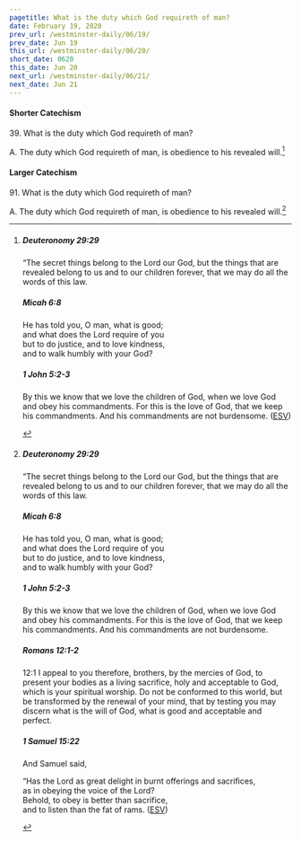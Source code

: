 ```yaml
---
pagetitle: What is the duty which God requireth of man?
date: February 19, 2020
prev_url: /westminster-daily/06/19/
prev_date: Jun 19
this_url: /westminster-daily/06/20/
short_date: 0620
this_date: Jun 20
next_url: /westminster-daily/06/21/
next_date: Jun 21
---
```


#### Shorter Catechism

39\. What is the duty which God requireth of man?

A. The duty which God requireth of man, is obedience to his revealed will.[^fnref:wsc1]


[^fnref:wsc1]: <div class="esv"><h5>Deuteronomy 29:29</h5> <div class="esv-text"><p id="p05029029.01-1">&#8220;The secret things belong to the <span class="small-caps">Lord</span> our God, but the things that are revealed belong to us and to our children forever, that we may do all the words of this law.</p> </div><h5>Micah 6:8</h5> <div class="esv-text"><div class="block-indent"> <p class="line-group" id="p33006008.01-2">He has told you, O man, what is good;<br /> <span class="indent"></span>and what does the <span class="small-caps">Lord</span> require of you<br /> but to do justice, and to love kindness,<br /> <span class="indent"></span>and to walk humbly with your God?</p> </div> </div><h5>1 John 5:2-3</h5> <div class="esv-text"><p id="p62005002.01-3">By this we know that we love the children of God, when we love God and obey his commandments. For this is the love of God, that we keep his commandments. And his commandments are not burdensome.  (<a href="http://www.esv.org" class="copyright">ESV</a>)</p> </div> </div>


#### Larger Catechism

91\. What is the duty which God requireth of man?

A. The duty which God requireth of man, is obedience to his revealed will.[^fnref:wlc1]


[^fnref:wlc1]: <div class="esv"><h5>Deuteronomy 29:29</h5> <div class="esv-text"><p id="p05029029.01-1">&#8220;The secret things belong to the <span class="small-caps">Lord</span> our God, but the things that are revealed belong to us and to our children forever, that we may do all the words of this law.</p> </div><h5>Micah 6:8</h5> <div class="esv-text"><div class="block-indent"> <p class="line-group" id="p33006008.01-2">He has told you, O man, what is good;<br /> <span class="indent"></span>and what does the <span class="small-caps">Lord</span> require of you<br /> but to do justice, and to love kindness,<br /> <span class="indent"></span>and to walk humbly with your God?</p> </div> </div><h5>1 John 5:2-3</h5> <div class="esv-text"><p id="p62005002.01-3">By this we know that we love the children of God, when we love God and obey his commandments. For this is the love of God, that we keep his commandments. And his commandments are not burdensome.</p> </div><h5>Romans 12:1-2</h5> <div class="esv-text"> <p id="p45012001.04-4"><span class="chapter-num" id="v45012001-4">12:1&nbsp;</span>I appeal to you therefore, brothers, by the mercies of God, to present your bodies as a living sacrifice, holy and acceptable to God, which is your spiritual worship. Do not be conformed to this world, but be transformed by the renewal of your mind, that by testing you may discern what is the will of God, what is good and acceptable and perfect.</p> </div><h5>1 Samuel 15:22</h5> <div class="esv-text"><p id="p09015022.01-5">And Samuel said,</p> <div class="block-indent"> <p class="line-group" id="p09015022.04-5">&#8220;Has the <span class="small-caps">Lord</span> as great delight in burnt offerings and sacrifices,<br /> <span class="indent"></span>as in obeying the voice of the <span class="small-caps">Lord</span>?<br /> Behold, to obey is better than sacrifice,<br /> <span class="indent"></span>and to listen than the fat of rams.  (<a href="http://www.esv.org" class="copyright">ESV</a>)</p> </div> </div> </div>

